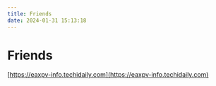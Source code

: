 ```yaml
---
title: Friends
date: 2024-01-31 15:13:18
---
```


# Friends

[https://eaxpv-info.techidaily.com](https://eaxpv-info.techidaily.com)